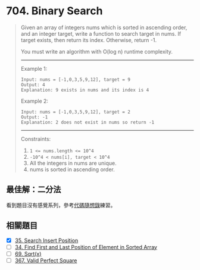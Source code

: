 ﻿# 704. Binary Search
> Given an array of integers nums which is sorted in ascending order, and an integer target, write a function to search target in nums. If target exists, then return its index. Otherwise, return -1.  
> 
> You must write an algorithm with O(log n) runtime complexity.  
> 
> ---
> Example 1:
> ```
> Input: nums = [-1,0,3,5,9,12], target = 9
> Output: 4
> Explanation: 9 exists in nums and its index is 4
> ```
> Example 2:
> ```
> Input: nums = [-1,0,3,5,9,12], target = 2
> Output: -1
> Explanation: 2 does not exist in nums so return -1
> ```
>
> ---
> Constraints:
> 1. `1 <= nums.length <= 10^4` 
> 2. `-10^4 < nums[i], target < 10^4` 
> 3. All the integers in nums are unique. 
> 4. nums is sorted in ascending order.

## 最佳解：二分法
看到題目沒有感覺系列，參考[代碼隨想錄](https://github.com/youngyangyang04/leetcode-master/blob/master/problems/0704.%E4%BA%8C%E5%88%86%E6%9F%A5%E6%89%BE.md)練習。

## 相關題目

- [x] [35. Search Insert Position](https://leetcode.com/problems/search-insert-position/)
- [ ] [34. Find First and Last Position of Element in Sorted Array](https://leetcode.com/problems/find-first-and-last-position-of-element-in-sorted-array/)
- [ ] [69. Sqrt(x)](https://leetcode.com/problems/sqrtx/)
- [ ] [367. Valid Perfect Square](https://leetcode.com/problems/valid-perfect-square/)
